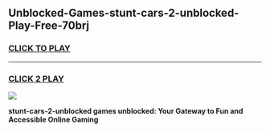 
## Unblocked-Games-stunt-cars-2-unblocked-Play-Free-70brj
<h3>
<a href="https://premium76.site?title=stunt-cars-2-unblocked&ref=18A1">CLICK TO PLAY</a></h3>
<hr>

<h3>
<a href="https://premium76.site?title=stunt-cars-2-unblocked&ref=18A1">CLICK 2 PLAY</a>
  
</h3>

<a href="https://premium76.site?title=stunt-cars-2-unblocked&ref=18A1"><img src="https://clearcache.store/games.png"></a>


**stunt-cars-2-unblocked games unblocked: Your Gateway to Fun and Accessible Online Gaming**

